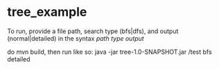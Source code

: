 # tree_example

To run, provide a file path, search type (bfs|dfs), and output (normal|detailed) in the syntax _path_ _type_ _output_

do mvn build, then run like so: java -jar tree-1.0-SNAPSHOT.jar /test bfs detailed